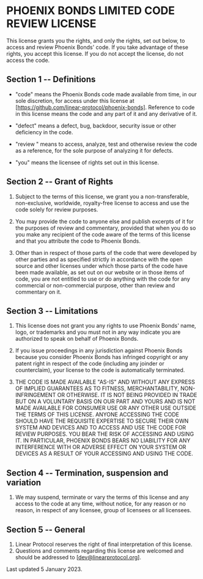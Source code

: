 PHOENIX BONDS LIMITED CODE REVIEW LICENSE
================================

This license grants you the rights, and only the rights, set out
below, to access and review Phoenix Bonds' code. If you take advantage of
these rights, you accept this license. If you do not accept the
license, do not access the code.


Section 1 -- Definitions
------------------------

- "code" means the Phoenix Bonds code made available from time, in our sole
  discretion, for access under this license at [https://github.com/linear-protocol/phoenix-bonds].
  Reference to code in this license means the code and any part of it
  and any derivative of it.

- "defect" means a defect, bug, backdoor, security issue or other
  deficiency in the code.

- "review " means to access, analyze, test and otherwise review the
  code as a reference, for the sole purpose of analyzing it for
  defects.

- "you" means the licensee of rights set out in this license.


Section 2 -- Grant of Rights
----------------------------

1. Subject to the terms of this license, we grant you a
   non-transferable, non-exclusive, worldwide, royalty-free license to
   access and use the code solely for review purposes.

2. You may provide the code to anyone else and publish excerpts of it
   for the purposes of review and commentary, provided that when you
   do so you make any recipient of the code aware of the terms of this
   license and that you attribute the code to Phoenix Bonds.

3. Other than in respect of those parts of the code that were
   developed by other parties and as specified strictly in accordance
   with the open source and other licenses under which those parts of
   the code have been made available, as set out on our website or in
   those items of code, you are not entitled to use or do anything
   with the code for any commercial or non-commercial purpose, other than
   review and commentary on it.


Section 3 -- Limitations
------------------------

1. This license does not grant you any rights to use Phoenix Bonds' name,
   logo, or trademarks and you must not in any way indicate you are
   authorized to speak on behalf of Phoenix Bonds.

2. If you issue proceedings in any jurisdiction against Phoenix Bonds because
   you consider Phoenix Bonds has infringed copyright or any patent right in
   respect of the code (including any joinder or counterclaim), your
   license to the code is automatically terminated.

3. THE CODE IS MADE AVAILABLE "AS-IS" AND WITHOUT ANY EXPRESS OF
   IMPLIED GUARANTEES AS TO FITNESS, MERCHANTABILITY, NON-INFRINGEMENT
   OR OTHERWISE. IT IS NOT BEING PROVIDED IN TRADE BUT ON A VOLUNTARY
   BASIS ON OUR PART AND YOURS AND IS NOT MADE AVAILABLE FOR CONSUMER
   USE OR ANY OTHER USE OUTSIDE THE TERMS OF THIS LICENSE. ANYONE
   ACCESSING THE CODE SHOULD HAVE THE REQUISITE EXPERTISE TO SECURE
   THEIR OWN SYSTEM AND DEVICES AND TO ACCESS AND USE THE CODE FOR
   REVIEW PURPOSES. YOU BEAR THE RISK OF ACCESSING AND USING IT. IN
   PARTICULAR, PHOENIX BONDS BEARS NO LIABILITY FOR ANY INTERFERENCE WITH OR
   ADVERSE EFFECT ON YOUR SYSTEM OR DEVICES AS A RESULT OF YOUR
   ACCESSING AND USING THE CODE.


Section 4 -- Termination, suspension and variation
--------------------------------------------------

1. We may suspend, terminate or vary the terms of this license and any
   access to the code at any time, without notice, for any reason or
   no reason, in respect of any licensee, group of licensees or all
   licensees.


Section 5 -- General
--------------------

1. Linear Protocol reserves the right of final interpretation of this license.
2. Questions and comments regarding this license are welcomed and
   should be addressed to [dev@linearprotocol.org].


Last updated 5 January 2023.
